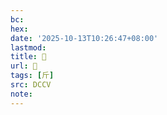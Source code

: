 ```yaml
---
bc:
hex:
date: '2025-10-13T10:26:47+08:00'
lastmod:
title: 􀌇
url: 􀌇
tags: [斤]
src: DCCV
note:
---
```

